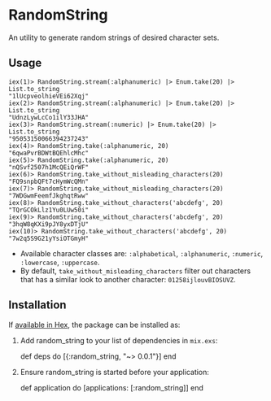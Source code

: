 # RandomString

An utility to generate random strings of desired character sets.

## Usage

```
iex(1)> RandomString.stream(:alphanumeric) |> Enum.take(20) |> List.to_string
"1lUcpveolhieVEi62Xqj"
iex(2)> RandomString.stream(:alphanumeric) |> Enum.take(20) |> List.to_string
"UdnzLywLcCo1ilY33JHA"
iex(3)> RandomString.stream(:numeric) |> Enum.take(20) |> List.to_string
"95053150066394237243"
iex(4)> RandomString.take(:alphanumeric, 20)
"6qwaPvrBDWtBQEhlcMhc"
iex(5)> RandomString.take(:alphanumeric, 20)
"nQSvf2507h1McQEiQrWF"
iex(6)> RandomString.take_without_misleading_characters(20)
"FQ9snpbQFt7cHymWcQMn"
iex(7)> RandomString.take_without_misleading_characters(20)
"7WDGwmFeemfJkghqtRww"
iex(8)> RandomString.take_without_characters('abcdefg', 20)
"TQrGCOkLlz1Yu0LUw50i"
iex(9)> RandomString.take_without_characters('abcdefg', 20)
"3hqW8qKXi9pJY8yxDTjU"
iex(10)> RandomString.take_without_characters('abcdefg', 20)
"7w2q5S9G21yYsiOTGmyH"
```

- Available character classes are: `:alphabetical`, `:alphanumeric`, `:numeric`, `:lowercase`, `:uppercase`.
- By default, `take_without_misleading_characters` filter out characters that has a similar look to another character: `01258ijlouvBIOSUVZ`.

## Installation

If [available in Hex](https://hex.pm/docs/publish), the package can be installed as:

  1. Add random_string to your list of dependencies in `mix.exs`:

        def deps do
          [{:random_string, "~> 0.0.1"}]
        end

  2. Ensure random_string is started before your application:

        def application do
          [applications: [:random_string]]
        end
